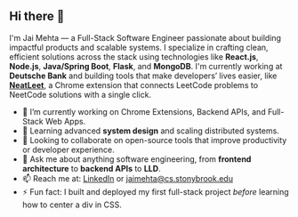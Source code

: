 ## Hi there 👋

I'm Jai Mehta — a Full-Stack Software Engineer passionate about building impactful products and scalable systems. I specialize in crafting clean, efficient solutions across the stack using technologies like **React.js**, **Node.js**, **Java/Spring Boot**, **Flask**, and **MongoDB**. I'm currently working at **Deutsche Bank** and building tools that make developers’ lives easier, like [**NeatLeet**](https://chromewebstore.google.com/detail/neatleet/jcedgkkdknkjbmgbcpipnbdmoblilnmd), a Chrome extension that connects LeetCode problems to NeetCode solutions with a single click.

- 🔭 I’m currently working on Chrome Extensions, Backend APIs, and Full-Stack Web Apps.
- 🌱 Learning advanced **system design** and scaling distributed systems.
- 👯 Looking to collaborate on open-source tools that improve productivity or developer experience.
- 💬 Ask me about anything software engineering, from **frontend architecture** to **backend APIs** to **LLD**.
- 📫 Reach me at: [LinkedIn](https://www.linkedin.com/in/jai-anish-mehta/) or [jaimehta@cs.stonybrook.edu](mailto:jaimehta@cs.stonybrook.edu)
- ⚡ Fun fact: I built and deployed my first full-stack project *before* learning how to center a div in CSS.
